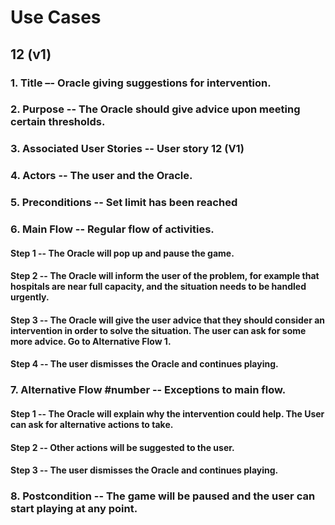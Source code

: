 
# Use Cases

## 12 (v1)

### 1. **Title** –- Oracle giving suggestions for intervention.

### 2. **Purpose** -- The Oracle should give advice upon meeting certain thresholds.

### 3. **Associated User Stories** -- User story 12 (V1)

### 4. **Actors** -- The user and the Oracle.

### 5. **Preconditions** -- Set limit has been reached

### 6. **Main Flow** -- Regular flow of activities.

#### **Step 1** -- The Oracle will pop up and pause the game.

#### **Step 2** -- The Oracle will inform the user of the problem, for example that hospitals are near full capacity, and the situation needs to be handled urgently.

#### **Step 3** -- The Oracle will give the user advice that they should consider an intervention in order to solve the situation. The user can ask for some more advice. Go to Alternative Flow 1.

#### **Step 4** -- The user dismisses the Oracle and continues playing.

### 7. Alternative Flow #number -- Exceptions to main flow.

#### **Step 1** -- The Oracle will explain why the intervention could help. The User can ask for alternative actions to take.

#### **Step 2** -- Other actions will be suggested to the user.

#### **Step 3** -- The user dismisses the Oracle and continues playing.

### 8. **Postcondition** -- The game will be paused and the user can start playing at any point.

